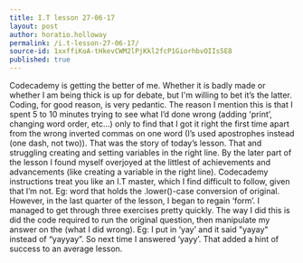```yaml
---
title: I.T lesson 27-06-17
layout: post
author: horatio.holloway
permalink: /i.t-lesson-27-06-17/
source-id: 1xxffiKoA-tHkevCWM2lPjKkl2fcP1GiorhbvOIIs5E8
published: true
---
```

Codecademy is getting the better of me. Whether it is badly made or whether I am being thick is up for debate, but I'm willing to bet it’s the latter. Coding, for good reason, is very pedantic. The reason I mention this is that I spent 5 to 10 minutes trying to see what I’d done wrong (adding 'print’, changing word order, etc…) only to find that I got it right the first time apart from the wrong inverted commas on one word (I’s used apostrophes instead (one dash, not two)). That was the story of today’s lesson. That and struggling creating and setting variables in the right line. By the later part of the lesson I found myself overjoyed at the littlest of achievements and advancements (like creating a variable in the right line). Codecademy instructions treat you like an I.T master, which I find difficult to follow, given that I’m not. Eg: word that holds the .lower()-case conversion of original. However, in the last quarter of the lesson, I began to regain ‘form’. I managed to get through three exercises pretty quickly. The way I did this is did the code required to run the original question, then manipulate my answer on the (what I did wrong). Eg: I put in ‘yay’ and it said "yayay" instead of “yayyay”. So next time I answered ‘yayy’. That added a hint of success to an average lesson.

